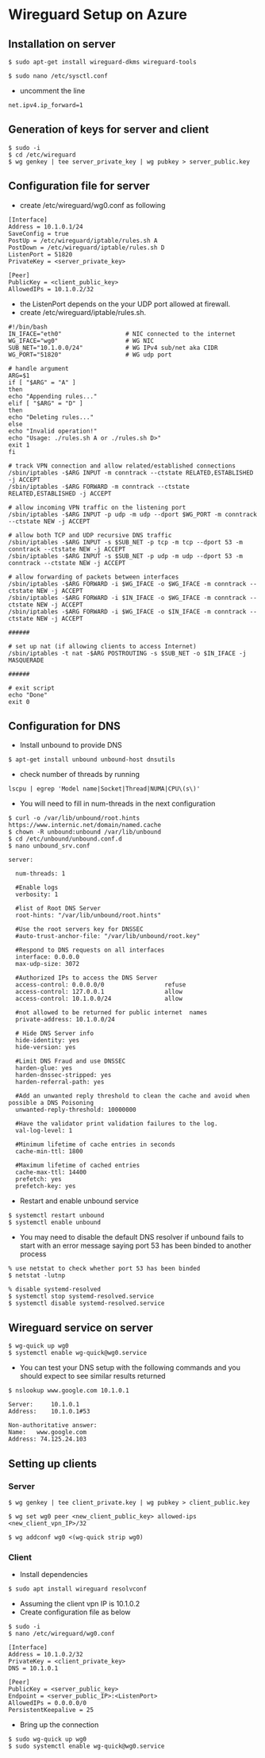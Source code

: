 # Wireguard Setup on Azure

## Installation on server

```
$ sudo apt-get install wireguard-dkms wireguard-tools
```

```
$ sudo nano /etc/sysctl.conf
```

- uncomment the line

```
net.ipv4.ip_forward=1
```

## Generation of keys for server and client

```
$ sudo -i
$ cd /etc/wireguard
$ wg genkey | tee server_private_key | wg pubkey > server_public.key
```

## Configuration file for server

- create /etc/wireguard/wg0.conf as following

```
[Interface]
Address = 10.1.0.1/24
SaveConfig = true
PostUp = /etc/wireguard/iptable/rules.sh A
PostDown = /etc/wireguard/iptable/rules.sh D
ListenPort = 51820
PrivateKey = <server_private_key>

[Peer]
PublicKey = <client_public_key>
AllowedIPs = 10.1.0.2/32
```

- the ListenPort depends on the your UDP port allowed at firewall.
- create /etc/wireguard/iptable/rules.sh.

```
#!/bin/bash
IN_IFACE="eth0"                  # NIC connected to the internet
WG_IFACE="wg0"                   # WG NIC
SUB_NET="10.1.0.0/24"            # WG IPv4 sub/net aka CIDR
WG_PORT="51820"                  # WG udp port

# handle argument
ARG=$1
if [ "$ARG" = "A" ]
then
echo "Appending rules..."
elif [ "$ARG" = "D" ]
then
echo "Deleting rules..."
else
echo "Invalid operation!"
echo "Usage: ./rules.sh A or ./rules.sh D>"
exit 1
fi

# track VPN connection and allow related/established connections
/sbin/iptables -$ARG INPUT -m conntrack --ctstate RELATED,ESTABLISHED -j ACCEPT
/sbin/iptables -$ARG FORWARD -m conntrack --ctstate RELATED,ESTABLISHED -j ACCEPT

# allow incoming VPN traffic on the listening port
/sbin/iptables -$ARG INPUT -p udp -m udp --dport $WG_PORT -m conntrack --ctstate NEW -j ACCEPT

# allow both TCP and UDP recursive DNS traffic
/sbin/iptables -$ARG INPUT -s $SUB_NET -p tcp -m tcp --dport 53 -m conntrack --ctstate NEW -j ACCEPT
/sbin/iptables -$ARG INPUT -s $SUB_NET -p udp -m udp --dport 53 -m conntrack --ctstate NEW -j ACCEPT

# allow forwarding of packets between interfaces
/sbin/iptables -$ARG FORWARD -i $WG_IFACE -o $WG_IFACE -m conntrack --ctstate NEW -j ACCEPT
/sbin/iptables -$ARG FORWARD -i $IN_IFACE -o $WG_IFACE -m conntrack --ctstate NEW -j ACCEPT
/sbin/iptables -$ARG FORWARD -i $WG_IFACE -o $IN_IFACE -m conntrack --ctstate NEW -j ACCEPT

######

# set up nat (if allowing clients to access Internet)
/sbin/iptables -t nat -$ARG POSTROUTING -s $SUB_NET -o $IN_IFACE -j MASQUERADE

######

# exit script
echo "Done"
exit 0
```

## Configuration for DNS

- Install unbound to provide DNS

```
$ apt-get install unbound unbound-host dnsutils
```

- check number of threads by running 
  
```
lscpu | egrep 'Model name|Socket|Thread|NUMA|CPU\(s\)'
```
- You will need to fill in num-threads in the next configuration
  
```
$ curl -o /var/lib/unbound/root.hints https://www.internic.net/domain/named.cache
$ chown -R unbound:unbound /var/lib/unbound
$ cd /etc/unbound/unbound.conf.d
$ nano unbound_srv.conf
```

```
server:

  num-threads: 1

  #Enable logs
  verbosity: 1

  #list of Root DNS Server
  root-hints: "/var/lib/unbound/root.hints"

  #Use the root servers key for DNSSEC
  #auto-trust-anchor-file: "/var/lib/unbound/root.key"

  #Respond to DNS requests on all interfaces
  interface: 0.0.0.0
  max-udp-size: 3072

  #Authorized IPs to access the DNS Server
  access-control: 0.0.0.0/0                 refuse
  access-control: 127.0.0.1                 allow
  access-control: 10.1.0.0/24               allow

  #not allowed to be returned for public internet  names
  private-address: 10.1.0.0/24

  # Hide DNS Server info
  hide-identity: yes
  hide-version: yes

  #Limit DNS Fraud and use DNSSEC
  harden-glue: yes
  harden-dnssec-stripped: yes
  harden-referral-path: yes

  #Add an unwanted reply threshold to clean the cache and avoid when possible a DNS Poisoning
  unwanted-reply-threshold: 10000000

  #Have the validator print validation failures to the log.
  val-log-level: 1

  #Minimum lifetime of cache entries in seconds
  cache-min-ttl: 1800

  #Maximum lifetime of cached entries
  cache-max-ttl: 14400
  prefetch: yes
  prefetch-key: yes
```

- Restart and enable unbound service

```
$ systemctl restart unbound
$ systemctl enable unbound
```

- You may need to disable the default DNS resolver if unbound fails to start with an error message saying port 53 has been binded to another process

```
% use netstat to check whether port 53 has been binded 
$ netstat -lutnp

% disable systemd-resolved
$ systemctl stop systemd-resolved.service
$ systemctl disable systemd-resolved.service
```

## Wireguard service on server

```
$ wg-quick up wg0
$ systemctl enable wg-quick@wg0.service
```

- You can test your DNS setup with the following commands and you should expect to see similar results returned

```
$ nslookup www.google.com 10.1.0.1

Server:		10.1.0.1
Address:	10.1.0.1#53

Non-authoritative answer:
Name:	www.google.com
Address: 74.125.24.103
```

## Setting up clients
### Server
```
$ wg genkey | tee client_private.key | wg pubkey > client_public.key
```
```
$ wg set wg0 peer <new_client_public_key> allowed-ips <new_client_vpn_IP>/32
```
```
$ wg addconf wg0 <(wg-quick strip wg0)
```

### Client
- Install dependencies
```
$ sudo apt install wireguard resolvconf

```
- Assuming the client vpn IP is 10.1.0.2
- Create configuration file as below

```
$ sudo -i
$ nano /etc/wireguard/wg0.conf
```

```
[Interface]
Address = 10.1.0.2/32
PrivateKey = <client_private_key>
DNS = 10.1.0.1

[Peer]
PublicKey = <server_public_key>
Endpoint = <server_public_IP>:<ListenPort>
AllowedIPs = 0.0.0.0/0
PersistentKeepalive = 25
```

- Bring up the connection
```
$ sudo wg-quick up wg0
$ sudo systemctl enable wg-quick@wg0.service
```